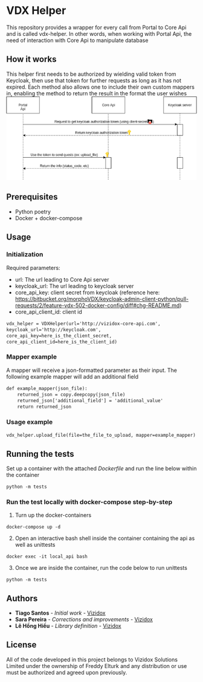 # VDX Helper
This repository provides a wrapper for every call from Portal to Core Api and is called vdx-helper.
In other words, when working with Portal Api, the need of interaction with Core Api to manipulate database
## How it works
This helper first needs to be authorized by wielding valid token from Keycloak, then use that token for further requests as long as it has not expired.
Each method also allows one to include their own custom mappers in, enabling the method to return the result in the format the user wishes
![workflow illustration](doc/images/vdx-helper.png)

## Prerequisites

- Python poetry
- Docker + docker-compose

## Usage

### Initialization

Required parameters: 
- url: The url leading to Core Api server
- keycloak_url: The url leading to keycloak server
- core_api_key: client secret from keycloak (reference here: https://bitbucket.org/morphoVDX/keycloak-admin-client-python/pull-requests/2/feature-vdx-502-docker-config/diff#chg-README.md)
- core_api_client_id: client id


```
vdx_helper = VDXHelper(url='http://vizidox-core-api.com', keycloak_url='http://keycloak.com', core_api_key=here_is_the_client_secret, core_api_client_id=here_is_the_client_id)
```

### Mapper example
A mapper will receive a json-formatted parameter as their input. The following example mapper will add an additional field

```
def example_mapper(json_file):
    returned_json = copy.deepcopy(json_file)
    returned_json['additional_field'] = 'additional_value'
    return returned_json

```

### Usage example

```
vdx_helper.upload_file(file=the_file_to_upload, mapper=example_mapper)
```

## Running the tests

Set up a container with the attached *Dockerfile* and run the line below within the container

```
python -m tests
```

### Run the test locally with docker-compose step-by-step
1. Turn up the docker-containers
```
docker-compose up -d
```
2. Open an interactive bash shell inside the container containing the api as well as unittests
```
docker exec -it local_api bash
```
3. Once we are inside the container, run the code below to run unittests
```
python -m tests
```
 
## Authors

* **Tiago Santos** - *Initial work* - [Vizidox](https://vizidox.com)
* **Sara Pereira** - *Corrections and improvements* - [Vizidox](https://vizidox.com)
* **Lê Hồng Hiếu** - *Library definition* - [Vizidox](https://vizidox.com)
## License

All of the code developed in this project belongs to Vizidox Solutions Limited under the ownership of Freddy Elturk and 
any distribution or use must be authorized and agreed upon previously.
